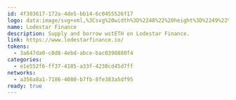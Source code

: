 ```yaml
---
id: 4f303617-172a-4de5-bb14-6c0455526f17
logo: data:image/svg+xml,%3Csvg%20width%3D%2248%22%20height%3D%2249%22%20viewBox%3D%220%200%2048%2049%22%20fill%3D%22none%22%20xmlns%3D%22http%3A%2F%2Fwww.w3.org%2F2000%2Fsvg%22%3E%0A%3Cpath%20d%3D%22M24%2048.6851C37.2548%2048.6851%2048%2037.9399%2048%2024.6851C48%2011.4302%2037.2548%200.685059%2024%200.685059C10.7452%200.685059%200%2011.4302%200%2024.6851C0%2037.9399%2010.7452%2048.6851%2024%2048.6851Z%22%20fill%3D%22%23121826%22%2F%3E%0A%3Cmask%20id%3D%22mask0_15113_6808%22%20style%3D%22mask-type%3Aluminance%22%20maskUnits%3D%22userSpaceOnUse%22%20x%3D%226%22%20y%3D%226%22%20width%3D%2236%22%20height%3D%2237%22%3E%0A%3Cpath%20d%3D%22M42%206.68506H6V42.6851H42V6.68506Z%22%20fill%3D%22white%22%2F%3E%0A%3C%2Fmask%3E%0A%3Cg%20mask%3D%22url(%23mask0_15113_6808)%22%3E%0A%3Cpath%20d%3D%22M23.9981%2011.3832C24.4439%2013.0733%2025.1145%2014.6782%2025.9828%2016.1396C26.3123%2015.8798%2026.6341%2015.6356%2026.948%2015.4069C25.4556%2012.8408%2024.5951%209.85594%2024.5951%206.68506H23.3973C23.3973%209.85982%2022.5406%2012.8408%2021.0443%2015.4069C21.3583%2015.6356%2021.68%2015.8798%2022.0095%2016.1396C22.8856%2014.6782%2023.5562%2013.0733%2023.9981%2011.3832Z%22%20fill%3D%22%23E5D53F%22%2F%3E%0A%3Cpath%20d%3D%22M33.2742%2021.7332C32.9215%2021.5355%2032.5765%2021.3184%2032.247%2021.0897C31.8865%2020.8494%2031.5453%2020.5935%2031.2081%2020.3222C30.8902%2020.0741%2030.584%2019.8183%2030.2855%2019.543C29.8901%2019.1787%2029.5064%2018.7949%2029.1381%2018.3956C28.8241%2018.6166%2028.5024%2018.8647%2028.1768%2019.1205C28.607%2019.6051%2029.0722%2020.0664%2029.5568%2020.4928C29.8514%2020.7641%2030.1576%2021.0277%2030.4755%2021.2719C30.8127%2021.5433%2031.1577%2021.7952%2031.5143%2022.0394C31.8516%2022.2681%2032.1927%2022.4852%2032.5416%2022.6907C34.0107%2023.5629%2035.6078%2024.2335%2037.2979%2024.6754C35.6078%2025.1212%2034.0107%2025.7918%2032.5416%2026.6601C32.1927%2026.8694%2031.8516%2027.0865%2031.5143%2027.3113C31.1616%2027.5594%2030.8127%2027.8075%2030.4755%2028.0788C30.1576%2028.3269%2029.8514%2028.5905%2029.5568%2028.858C29.0722%2029.2844%2028.6109%2029.7457%2028.1768%2030.2302C28.5024%2030.49%2028.8241%2030.7342%2029.1381%2030.9551C29.5025%2030.5597%2029.8862%2030.176%2030.2855%2029.8077C30.584%2029.5325%2030.8941%2029.2728%2031.2081%2029.0286C31.5453%2028.7611%2031.8865%2028.5014%2032.247%2028.261C32.5765%2028.0323%2032.9215%2027.8152%2033.2742%2027.6175C35.8404%2026.1251%2038.8174%2025.2646%2041.9961%2025.2646V24.0668C38.8213%2024.0862%2035.8442%2023.2256%2033.2742%2021.7332Z%22%20fill%3D%22%23E5D53F%22%2F%3E%0A%3Cpath%20d%3D%22M15.7491%2028.2765C16.1096%2028.5169%2016.4507%2028.7727%2016.788%2029.0441C17.1058%2029.2921%2017.4121%2029.548%2017.7106%2029.8232C18.106%2030.1876%2018.4897%2030.5714%2018.858%2030.9706C19.172%2030.7497%2019.4937%2030.5016%2019.8193%2030.2457C19.389%2029.7612%2018.9239%2029.2999%2018.4393%2028.8735C18.1447%2028.6022%2017.8385%2028.3386%2017.5206%2028.0943C17.1834%2027.823%2016.8384%2027.571%2016.4817%2027.3268C16.1445%2027.0981%2015.8034%2026.881%2015.4545%2026.6756C13.9854%2025.8034%2012.3883%2025.1328%2010.6982%2024.6909C12.3883%2024.2451%2013.9854%2023.5745%2015.4545%2022.7062C15.8034%2022.4968%2016.1445%2022.2798%2016.4817%2022.0549C16.8345%2021.8068%2017.1834%2021.5588%2017.5206%2021.2874C17.8385%2021.0393%2018.1447%2020.7757%2018.4393%2020.5083C18.9239%2020.0819%2019.3852%2019.6206%2019.8193%2019.136C19.4937%2018.8763%2019.172%2018.6321%2018.858%2018.4111C18.4936%2018.8065%2018.1098%2019.1903%2017.7106%2019.5585C17.4121%2019.8338%2017.102%2020.0935%2016.788%2020.3377C16.4507%2020.6052%2016.1096%2020.8649%2015.7491%2021.1052C15.4196%2021.3339%2015.0746%2021.551%2014.7219%2021.7487C12.1557%2023.2411%209.17864%2024.1017%206%2024.1017V25.2995C9.17864%2025.2995%2012.1557%2026.1562%2014.7219%2027.6524C15.0785%2027.8346%2015.4196%2028.0478%2015.7491%2028.2765Z%22%20fill%3D%22%23E5D53F%22%2F%3E%0A%3Cpath%20d%3D%22M23.9981%2037.9869C23.5524%2036.2967%2022.8818%2034.6919%2022.0134%2033.2305C21.6839%2033.4902%2021.3622%2033.7345%2021.0482%2033.9632C22.5406%2036.5293%2023.4012%2039.5142%2023.4012%2042.685H24.599C24.599%2039.5103%2025.4557%2036.5293%2026.952%2033.9632C26.638%2033.7345%2026.3162%2033.4902%2025.9867%2033.2305C25.1145%2034.6919%2024.4439%2036.2929%2023.9981%2037.9869Z%22%20fill%3D%22%23E5D53F%22%2F%3E%0A%3Cpath%20d%3D%22M32.9371%2029.2611C32.5844%2029.5015%2032.2355%2029.7573%2031.8983%2030.0364C33.3868%2032.2731%2034.0691%2034.0485%2034.3714%2035.0563C33.3636%2034.7579%2031.5882%2034.0717%2029.3515%2032.5832C29.0336%2032.3661%2028.7041%2032.1374%2028.363%2031.8932C28.049%2031.6645%2027.7389%2031.4242%2027.4094%2031.1606C27.1109%2030.9202%2026.797%2030.6644%2026.4791%2030.3931C26.2581%2030.1992%2026.0294%2029.9977%2025.7968%2029.7883H25.793C25.5061%2029.5247%2025.2154%2029.2534%2024.9208%2028.9665L27.9017%2025.9856L28.2855%2025.6018C28.5723%2025.8964%2028.8476%2026.191%2029.1073%2026.474H29.1112C29.3127%2026.7066%2029.5182%2026.9353%2029.712%2027.164C30.0492%2026.8927%2030.3942%2026.6368%2030.7509%2026.3965C30.5222%2026.1252%2030.2818%2025.8499%2030.0182%2025.567C29.7585%2025.284%2029.491%2024.9777%2029.2042%2024.687C29.491%2024.3924%2029.7624%2024.0862%2030.0182%2023.8071C30.2818%2023.5241%2030.5222%2023.2489%2030.7509%2022.9775C30.3981%2022.7372%2030.0492%2022.4813%2029.712%2022.21C29.5182%2022.4387%2029.3166%2022.6674%2029.1112%2022.9H29.1034C28.8437%2023.183%2028.5685%2023.4776%2028.2816%2023.7722L27.8978%2023.3884L24.9169%2020.4075C25.2115%2020.1206%2025.4984%2019.8493%2025.7891%2019.5857H25.793C26.0256%2019.3764%2026.2543%2019.1709%2026.4752%2018.9771C26.7931%2018.7096%2027.1032%2018.4499%2027.4055%2018.2096C27.735%2017.946%2028.049%2017.7056%2028.3591%2017.4769C28.7003%2017.2288%2029.0336%2017.004%2029.3476%2016.7869C31.5843%2015.2984%2033.3597%2014.6162%2034.3675%2014.3138C34.0691%2015.3217%2033.3829%2017.097%2031.8944%2019.3337C32.2316%2019.6089%2032.5766%2019.8687%2032.9333%2020.109C35.5188%2016.2636%2035.8483%2013.6703%2035.8677%2013.5269L35.9646%2012.7167L35.1544%2012.8136C35.011%2012.833%2032.4177%2013.1625%2028.5723%2015.7481C28.2545%2015.9574%2027.925%2016.1861%2027.5877%2016.4381C27.2737%2016.6668%2026.9598%2016.9071%2026.6341%2017.1707C26.3279%2017.411%2026.0178%2017.6669%2025.6961%2017.946C25.4247%2018.1669%2025.1495%2018.415%2024.8743%2018.6709H24.8704C24.5835%2018.9306%2024.2928%2019.2058%2023.9982%2019.4927L23.9943%2019.4888L23.9904%2019.4927C23.6958%2019.2058%2023.409%2018.9306%2023.1183%2018.6709H23.1144C22.8392%2018.4111%2022.5639%2018.1669%2022.2926%2017.946C21.9747%2017.6708%2021.6646%2017.411%2021.3545%2017.1707C21.0289%2016.9071%2020.711%2016.6668%2020.4009%2016.4381C20.0637%2016.1861%2019.7342%2015.9574%2019.4163%2015.7481C15.5709%2013.1625%2012.9776%2012.833%2012.8342%2012.8136L12.024%2012.7167L12.121%2013.5269C12.1403%2013.6703%2012.4698%2016.2636%2015.0554%2020.109C15.4081%2019.8687%2015.757%2019.6128%2016.0943%2019.3337C14.6057%2017.097%2013.9235%2015.3217%2013.6211%2014.3138C14.629%2014.6123%2016.4044%2015.2984%2018.641%2016.7869C18.9589%2017.004%2019.2884%2017.2327%2019.6295%2017.4769C19.9435%2017.7056%2020.2536%2017.946%2020.5831%2018.2096C20.8816%2018.4499%2021.1956%2018.7057%2021.5134%2018.9771C21.7344%2019.1709%2021.9631%2019.3725%2022.1957%2019.5857H22.1996C22.4864%2019.8493%2022.7771%2020.1206%2023.0717%2020.4075L20.0908%2023.3884L19.707%2023.7722C19.4202%2023.4776%2019.145%2023.183%2018.8853%2022.9H18.8814C18.6798%2022.6674%2018.4744%2022.4387%2018.2805%2022.21C17.9433%2022.4813%2017.5983%2022.7372%2017.2417%2022.9775C17.4704%2023.245%2017.7107%2023.5241%2017.9743%2023.8071C18.234%2024.0901%2018.5015%2024.3963%2018.7883%2024.687C18.5015%2024.9816%2018.2301%2025.2879%2017.9743%2025.567C17.7107%2025.8499%2017.4704%2026.1252%2017.2417%2026.3965C17.5944%2026.6368%2017.9433%2026.8927%2018.2805%2027.164C18.4744%2026.9353%2018.6759%2026.7066%2018.8814%2026.474H18.8853C19.145%2026.191%2019.4202%2025.8964%2019.707%2025.6018L20.0908%2025.9856L23.0717%2028.9665C22.7771%2029.2534%2022.4903%2029.5247%2022.1996%2029.7883H22.2034C21.9709%2029.9977%2021.7421%2030.2031%2021.5212%2030.3931C21.2033%2030.6644%2020.8932%2030.9202%2020.5909%2031.1606C20.2614%2031.4242%2019.9474%2031.6645%2019.6373%2031.8932C19.2961%2032.1413%2018.9628%2032.3661%2018.6488%2032.5832C16.4121%2034.0717%2014.6367%2034.754%2013.6289%2035.0563C13.9274%2034.0485%2014.6135%2032.2731%2016.102%2030.0364C15.7648%2029.7612%2015.4198%2029.5015%2015.0631%2029.2611C12.4776%2033.1065%2012.1481%2035.6998%2012.1287%2035.8432L12.0318%2036.6534L12.842%2036.5565C12.9854%2036.5371%2015.5787%2036.2076%2019.4241%2033.6221C19.7419%2033.4128%2020.0714%2033.184%2020.4087%2032.9321C20.7227%2032.7034%2021.0366%2032.463%2021.3623%2032.1994C21.6685%2031.9591%2021.9786%2031.7033%2022.3003%2031.4242C22.5678%2031.2032%2022.8469%2030.9551%2023.1221%2030.6993H23.126C23.4129%2030.4396%2023.7036%2030.1643%2023.9982%2029.8775L24.0021%2029.8814L24.006%2029.8775C24.3006%2030.1643%2024.5874%2030.4396%2024.8781%2030.6993H24.882C25.1572%2030.959%2025.4325%2031.2032%2025.7038%2031.4242C26.0217%2031.6994%2026.3318%2031.9591%2026.6419%2032.1994C26.9675%2032.463%2027.2854%2032.7034%2027.5955%2032.9321C27.9327%2033.184%2028.2622%2033.4128%2028.5801%2033.6221C32.4255%2036.2076%2035.0188%2036.5371%2035.1622%2036.5565L35.9724%2036.6534L35.8754%2035.8432C35.8522%2035.6998%2035.5227%2033.1104%2032.9371%2029.2611ZM24.3897%2027.6718L23.9982%2028.0633L23.6067%2027.6718L21.0095%2025.0746L20.618%2024.6831L21.0095%2024.2916L23.6067%2021.6944L23.9982%2021.3029L24.3897%2021.6944L26.9869%2024.2916L27.3784%2024.6831L26.9869%2025.0746L24.3897%2027.6718Z%22%20fill%3D%22%23E5D53F%22%2F%3E%0A%3C%2Fg%3E%0A%3C%2Fsvg%3E%0A
name: Lodestar Finance
description: Supply and borrow wstETH on Lodestar Finance.
link: https://www.lodestarfinance.io/
tokens:
  - 3a647da0-c0d8-4ebd-abce-bac0390880f4
categories:
  - e1e552f6-ff37-4185-a33f-4230cd45d7ff
networks:
  - a356a8a1-7186-4080-b7fb-8fe383a5df95
ready: true
---
```

